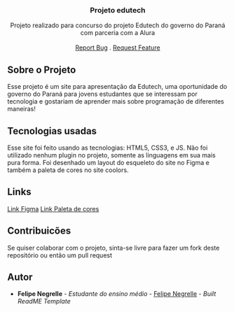 <br/>
<p align="center">
  <h3 align="center">Projeto edutech</h3>

  <p align="center">
    Projeto realizado para concurso do projeto Edutech do governo do Paraná com parceria com a Alura
    <br/>
    <br/>
    <a href="https://github.com/felipenegrelle/edutech-site/issues">Report Bug</a>
    .
    <a href="https://github.com/felipenegrelle/edutech-site/issues">Request Feature</a>
  </p>
</p>



## Sobre o Projeto

Esse projeto é um site para apresentação da Edutech, uma oportunidade do governo do Paraná para jovens estudantes que se interessam por tecnologia e gostariam de aprender mais sobre programação de diferentes maneiras!

## Tecnologias usadas

Esse site foi feito usando as tecnologias: HTML5, CSS3, e JS.
Não foi utilizado nenhum plugin no projeto, somente as linguagens em sua mais pura forma. Foi desenhado um layout do esqueleto do site no Figma e também a paleta de cores no site coolors.

## Links

<a href="https://www.figma.com/file/4RFhMUREeH7gZhgGXorz8N/Untitled?node-id=0%3A1">Link Figma</a>
<a href="https://coolors.co/72bd74-6ebf6c-091a4f-0a5fad-29407d-5e91c7-638792-656a96-e7f1eb">Link Paleta de cores</a>

## Contribuicões

Se quiser colaborar com o projeto, sinta-se livre para fazer um fork deste repositório ou então um pull request


## Autor

* **Felipe Negrelle** - *Estudante do ensino médio* - [Felipe Negrelle](https://github.com/felipenegrelle/) - *Built ReadME Template*
